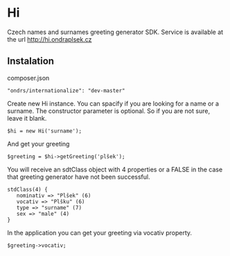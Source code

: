 Hi
==============

Czech names and surnames greeting generator SDK.
Service is available at the url http://hi.ondraplsek.cz



Instalation
-----

composer.json

    "ondrs/internationalize": "dev-master"


Create new Hi instance. You can spacify if you are looking for a name or a surname. The constructor parameter is optional.
So if you are not sure, leave it blank.

    $hi = new Hi('surname');

And get your greeting

    $greeting = $hi->getGreeting('plšek');

You will receive an sdtClass object with 4 properties or a FALSE in the case that greeting generator have not been successful.

    stdClass(4) {
       nominativ => "Plšek" (6)
       vocativ => "Plšku" (6)
       type => "surname" (7)
       sex => "male" (4)
    }

In the application you can get your greeting via vocativ property.

    $greeting->vocativ;
